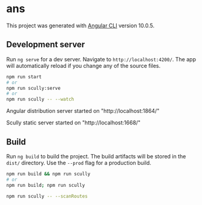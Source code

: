 # ans

This project was generated with [Angular CLI](https://github.com/angular/angular-cli) version 10.0.5.

## Development server

Run `ng serve` for a dev server. Navigate to `http://localhost:4200/`. The app will automatically reload if you change any of the source files.

```bash
npm run start
# or
npm run scully:serve
# or
npm run scully -- --watch
```

Angular distribution server started on "http://localhost:1864/"

Scully static server started on "http://localhost:1668/"

## Build

Run `ng build` to build the project. The build artifacts will be stored in the `dist/` directory. Use the `--prod` flag for a production build.

```bash
npm run build && npm run scully
# or
npm run build; npm run scully

npm run scully -- --scanRoutes
```

